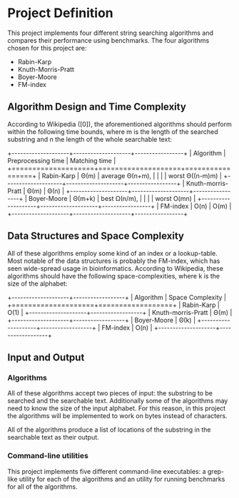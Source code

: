 # Project Definition

This project implements four different string searching algorithms and compares their performance using benchmarks.
The four algorithms chosen for this project are:

 - Rabin-Karp
 - Knuth-Morris-Pratt
 - Boyer-Moore
 - FM-index

## Algorithm Design and Time Complexity

According to Wikipedia ([0]), the aforementioned algorithms should perform
within the following time bounds, where m is the length of the searched
substring and n the length of the whole searchable text:

+--------------------+--------------------+-----------------+
| Algorithm          | Preprocessing time | Matching time   |
+====================+====================+=================+
| Rabin-Karp         | Θ(m)               | average Θ(n+m), |
|                    |                    | worst Θ((n-m)m) |
+--------------------+--------------------+-----------------+
| Knuth-morris-Pratt | Θ(m)               | Θ(n)            |
+--------------------+--------------------+-----------------+
| Boyer-Moore        | Θ(m+k)             | best Ω(n/m),    |
|                    |                    | worst O(mn)     |
+--------------------+--------------------+-----------------+
| FM-index           | O(n)               | O(m)            |
+--------------------+--------------------+-----------------+

## Data Structures and Space Complexity

All of these algorithms employ some kind of an index or a lookup-table.
Most notable of the data structures is probably the FM-index, which has seen
wide-spread usage in bioinformatics. According to Wikipedia, these algorithms
should have the following space-complexities, where k is the size of the alphabet:

+--------------------+------------------+
| Algorithm          | Space Complexity |
+====================+==================+
| Rabin-Karp         | O(1)             |
+--------------------+------------------+
| Knuth-morris-Pratt | Θ(m)             |
+--------------------+------------------+
| Boyer-Moore        | Θ(k)             |
+--------------------+------------------+
| FM-index           | O(n)             |
+--------------------+------------------+

## Input and Output

### Algorithms

All of these algorithms accept two pieces of input: the substring to be searched and the searchable text.
Additionally some of the algorithms may need to know the size of the input alphabet. For this reason,
in this project the algorithms will be implemented to work on bytes instead of characters.

All of the algorithms produce a list of locations of the substring in the searchable text as their output. 

### Command-line utilities

This project implements five different command-line executables: a grep-like utility for each of the
algorithms and an utility for running benchmarks for all of the algorithms.
